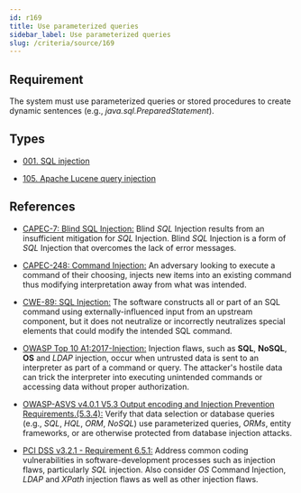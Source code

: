 ```yaml
---
id: r169
title: Use parameterized queries
sidebar_label: Use parameterized queries
slug: /criteria/source/169
---
```


## Requirement

The system must use parameterized queries
or stored procedures to create dynamic sentences
(e.g., *java.sql.PreparedStatement*).

## Types

- [001. SQL injection](/types/001)

- [105. Apache Lucene query injection](/types/105)

## References

- [CAPEC-7: Blind SQL Injection:](http://capec.mitre.org/data/definitions/7.html)
Blind *SQL* Injection results
from an insufficient mitigation for *SQL* Injection.
Blind *SQL* Injection
is a form of *SQL* Injection
that overcomes the lack of error messages.

- [CAPEC-248: Command Injection:](http://capec.mitre.org/data/definitions/248.html)
An adversary looking to execute a command
of their choosing,
injects new items into an existing command
thus modifying interpretation away
from what was intended.

- [CWE-89: SQL Injection:](https://cwe.mitre.org/data/definitions/89.html)
The software constructs all
or part of an SQL command using externally-influenced input
from an upstream component,
but it does not neutralize
or incorrectly neutralizes special elements
that could modify the intended SQL command.

- [OWASP Top 10 A1:2017-Injection:](https://owasp.org/www-project-top-ten/OWASP_Top_Ten_2017/Top_10-2017_A1-Injection)
Injection flaws,
such as **SQL**, **NoSQL**,
**OS** and *LDAP* injection,
occur when untrusted data is sent to an interpreter
as part of a command or query.
The attacker's hostile data
can trick the interpreter into executing unintended commands
or accessing data without proper authorization.

- [OWASP-ASVS v4.0.1 V5.3 Output encoding and Injection Prevention Requirements.(5.3.4):](https://owasp.org/www-project-application-security-verification-standard/)
Verify that data selection
or database queries
(e.g., *SQL*, *HQL*, *ORM*, *NoSQL*)
use parameterized queries, *ORMs*,
entity frameworks,
or are otherwise protected from database injection attacks.

- [PCI DSS v3.2.1 - Requirement 6.5.1:](https://www.pcisecuritystandards.org/documents/PCI_DSS_v3-2-1.pdf)
Address common coding vulnerabilities
in software-development processes
such as injection flaws,
particularly *SQL* injection.
Also consider *OS* Command Injection,
*LDAP* and *XPath* injection flaws
as well as other injection flaws.
